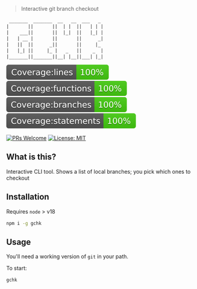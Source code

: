 > Interactive git branch checkout

```text
 _______  _______  __   __  ___   _
|       ||       ||  | |  ||   | | |
|    ___||       ||  |_|  ||   |_| |
|   | __ |       ||       ||      _|
|   ||  ||      _||       ||     |_
|   |_| ||     |_ |   _   ||    _  |
|_______||_______||__| |__||___| |_|

```

![Coverage lines](./static/badge-lines.svg)
![Coverage functions](./static/badge-functions.svg)
![Coverage branches](./static/badge-branches.svg)
![Coverage statements](./static/badge-statements.svg)

[![PRs Welcome](https://img.shields.io/badge/PRs-welcome-brightgreen.svg?style=flat-square)](http://makeapullrequest.com)
[![License: MIT](https://img.shields.io/badge/License-MIT-yellow.svg)](https://opensource.org/licenses/MIT)

## What is this?

Interactive CLI tool. Shows a list of local branches; you pick which ones to checkout

## Installation

Requires `node` > v18

```bash
npm i -g gchk
```

## Usage

You'll need a working version of `git` in your path.

To start:

```bash
gchk
```
